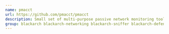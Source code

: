 ```yaml
---
name: pmacct
url: https://github.com/pmacct/pmacct
description: Small set of multi-purpose passive network monitoring tools [NetFlow IPFIX sFlow libpcap BGP BMP IGP Streaming Telemetry].
group: blackarch blackarch-networking blackarch-sniffer blackarch-defensive
---
```

